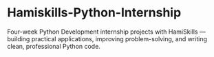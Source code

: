 # Hamiskills-Python-Internship
Four-week Python Development internship projects with HamiSkills — building practical applications, improving problem-solving, and writing clean, professional Python code.
